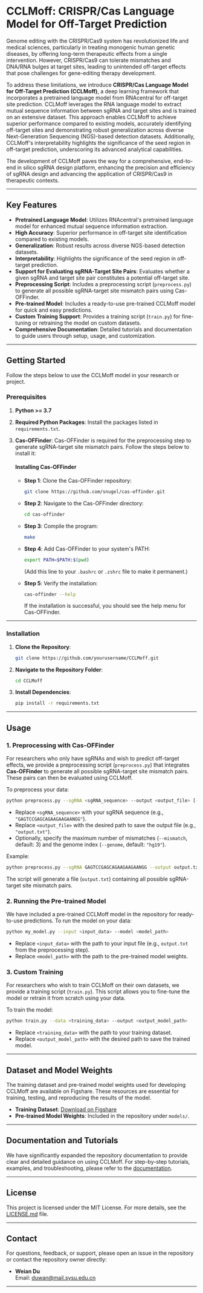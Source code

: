 # CCLMoff: CRISPR/Cas Language Model for Off-Target Prediction

Genome editing with the CRISPR/Cas9 system has revolutionized life and medical sciences, particularly in treating monogenic human genetic diseases, by offering long-term therapeutic effects from a single intervention. However, CRISPR/Cas9 can tolerate mismatches and DNA/RNA bulges at target sites, leading to unintended off-target effects that pose challenges for gene-editing therapy development.

To address these limitations, we introduce **CRISPR/Cas Language Model for Off-Target Prediction (CCLMoff)**, a deep learning framework that incorporates a pretrained language model from RNAcentral for off-target site prediction. CCLMoff leverages the RNA language model to extract mutual sequence information between sgRNA and target sites and is trained on an extensive dataset. This approach enables CCLMoff to achieve superior performance compared to existing models, accurately identifying off-target sites and demonstrating robust generalization across diverse Next-Generation Sequencing (NGS)-based detection datasets. Additionally, CCLMoff's interpretability highlights the significance of the seed region in off-target prediction, underscoring its advanced analytical capabilities.

The development of CCLMoff paves the way for a comprehensive, end-to-end in silico sgRNA design platform, enhancing the precision and efficiency of sgRNA design and advancing the application of CRISPR/Cas9 in therapeutic contexts.

---

## Key Features
- **Pretrained Language Model**: Utilizes RNAcentral's pretrained language model for enhanced mutual sequence information extraction.
- **High Accuracy**: Superior performance in off-target site identification compared to existing models.
- **Generalization**: Robust results across diverse NGS-based detection datasets.
- **Interpretability**: Highlights the significance of the seed region in off-target prediction.
- **Support for Evaluating sgRNA-Target Site Pairs**: Evaluates whether a given sgRNA and target site pair constitutes a potential off-target site.
- **Preprocessing Script**: Includes a preprocessing script (`preprocess.py`) to generate all possible sgRNA-target site mismatch pairs using Cas-OFFinder.
- **Pre-trained Model**: Includes a ready-to-use pre-trained CCLMoff model for quick and easy predictions.
- **Custom Training Support**: Provides a training script (`train.py`) for fine-tuning or retraining the model on custom datasets.
- **Comprehensive Documentation**: Detailed tutorials and documentation to guide users through setup, usage, and customization.

---

## Getting Started

Follow the steps below to use the CCLMoff model in your research or project.

### Prerequisites
1. **Python >= 3.7**
2. **Required Python Packages**: Install the packages listed in `requirements.txt`.
3. **Cas-OFFinder**: Cas-OFFinder is required for the preprocessing step to generate sgRNA-target site mismatch pairs. Follow the steps below to install it:

   #### Installing Cas-OFFinder
   - **Step 1**: Clone the Cas-OFFinder repository:
     ```bash
     git clone https://github.com/snugel/cas-offinder.git
     ```
   - **Step 2**: Navigate to the Cas-OFFinder directory:
     ```bash
     cd cas-offinder
     ```
   - **Step 3**: Compile the program:
     ```bash
     make
     ```
   - **Step 4**: Add Cas-OFFinder to your system's PATH:
     ```bash
     export PATH=$PATH:$(pwd)
     ```
     (Add this line to your `.bashrc` or `.zshrc` file to make it permanent.)

   - **Step 5**: Verify the installation:
     ```bash
     cas-offinder --help
     ```
     If the installation is successful, you should see the help menu for Cas-OFFinder.

---

### Installation

1. **Clone the Repository**:
   ```bash
   git clone https://github.com/yourusername/CCLMoff.git
   ```

2. **Navigate to the Repository Folder**:
   ```bash
   cd CCLMoff
   ```

3. **Install Dependencies**:
   ```bash
   pip install -r requirements.txt
   ```

---

## Usage

### 1. **Preprocessing with Cas-OFFinder**
For researchers who only have sgRNAs and wish to predict off-target effects, we provide a preprocessing script (`preprocess.py`) that integrates **Cas-OFFinder** to generate all possible sgRNA-target site mismatch pairs. These pairs can then be evaluated using CCLMoff.

To preprocess your data:
```bash
python preprocess.py --sgRNA <sgRNA_sequence> --output <output_file> [--mismatch <mismatch_limit>] [--genome <genome_index>]
```

- Replace `<sgRNA_sequence>` with your sgRNA sequence (e.g., `"GAGTCCGAGCAGAAGAAGAANGG"`).
- Replace `<output_file>` with the desired path to save the output file (e.g., `"output.txt"`).
- Optionally, specify the maximum number of mismatches (`--mismatch`, default: 3) and the genome index (`--genome`, default: `"hg19"`).

Example:
```bash
python preprocess.py --sgRNA GAGTCCGAGCAGAAGAAGAANGG --output output.txt --mismatch 3 --genome hg19
```

The script will generate a file (`output.txt`) containing all possible sgRNA-target site mismatch pairs.

### 2. **Running the Pre-trained Model**
We have included a pre-trained CCLMoff model in the repository for ready-to-use predictions. To run the model on your data:
```bash
python my_model.py --input <input_data> --model <model_path>
```
- Replace `<input_data>` with the path to your input file (e.g., `output.txt` from the preprocessing step).
- Replace `<model_path>` with the path to the pre-trained model weights.

### 3. **Custom Training**
For researchers who wish to train CCLMoff on their own datasets, we provide a training script (`train.py`). This script allows you to fine-tune the model or retrain it from scratch using your data.

To train the model:
```bash
python train.py --data <training_data> --output <output_model_path>
```
- Replace `<training_data>` with the path to your training dataset.
- Replace `<output_model_path>` with the desired path to save the trained model.

---

## Dataset and Model Weights

The training dataset and pre-trained model weights used for developing CCLMoff are available on Figshare. These resources are essential for training, testing, and reproducing the results of the model.

- **Training Dataset**: [Download on Figshare](https://doi.org/10.6084/m9.figshare.27080566.v1)
- **Pre-trained Model Weights**: Included in the repository under `models/`.

---

## Documentation and Tutorials

We have significantly expanded the repository documentation to provide clear and detailed guidance on using CCLMoff. For step-by-step tutorials, examples, and troubleshooting, please refer to the [documentation](link_to_docs).

---

## License

This project is licensed under the MIT License. For more details, see the [LICENSE.md](LICENSE.md) file.

---

## Contact

For questions, feedback, or support, please open an issue in the repository or contact the repository owner directly:

- **Weian Du**  
  Email: [duwan@mail.sysu.edu.cn](mailto:duwan@mail.sysu.edu.cn)

---

